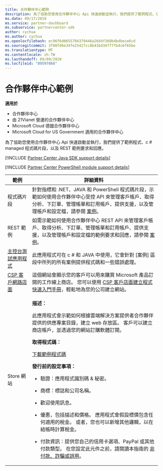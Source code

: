 ```yaml
---
title: 合作夥伴中心範例
description: 為了協助您使用合作夥伴中心 Api 快速啟動並執行，我們提供了範例程式、C 管理程式碼片段，以及 REST 範例要求和回應。
ms.date: 09/17/2019
ms.service: partner-dashboard
ms.subservice: partnercenter-sdk
author: cychua
ms.author: cychua
ms.openlocfilehash: ec96f6d0655784379446a26d4f360b4bdbece6cd
ms.sourcegitcommit: 3f00fd6e34fe25427cc8b41bd347f7fb4c6f65be
ms.translationtype: MT
ms.contentlocale: zh-TW
ms.lasthandoff: 09/09/2020
ms.locfileid: "89597868"
---
```

# <a name="partner-center-samples"></a>合作夥伴中心範例

**適用於**

- 合作夥伴中心
- 由 21Vianet 營運的合作夥伴中心
- Microsoft Cloud 德國合作夥伴中心
- Microsoft Cloud for US Government 適用的合作夥伴中心

為了協助您使用合作夥伴中心 Api 快速啟動並執行，我們提供了範例程式、c # managed 程式碼片段，以及 REST 範例要求和回應。

[!INCLUDE [Partner Center Java SDK support details](../includes/java-sdk-support.md)]

[!INCLUDE [Partner Center PowerShell module support details](../includes/powershell-module-support.md)]

<table>
  <thead>
    <th>範例</th>
    <th>詳細資料</th>
  </thead>
  <tbody>
    <tr>
      <td>程式碼片段</td>
      <td>針對指標和 .NET、JAVA 和 PowerShell 程式碼片段，示範如何使用合作夥伴中心受控 API 來管理客戶帳戶、取得分析、下訂單、管理帳單和訂用帳戶、提供支援，以及管理帳戶和設定檔，請參閱 <a href="scenarios.md">案例</a>。</td>
    </tr>
    <tr>
      <td>REST 範例</td>
      <td>如需示範如何使用合作夥伴中心 REST API 來管理客戶帳戶、取得分析、下訂單、管理帳單和訂用帳戶、提供支援，以及管理帳戶和設定檔的範例要求和回應，請參閱 <a href="scenarios.md">案例</a>。</td>
    </tr>
    <tr>
      <td><a href="console-test-app.md">主控台測試應用程式</a></td>
      <td>此應用程式可在 c # 和 JAVA 中使用，它會針對 [案例] 區段中所列的所有案例提供程式碼和一些錯誤處理。</td>
    </tr>
    <tr>
      <td><a href="csp-customer-web-storefront.md">CSP 客戶網路店面</a></td>
      <td>這個網站會顯示您的客戶可以用來購買 Microsoft 產品訂閱的工作線上商店。 您可以使用 <a href="csp-customer-storefront-builder-quick-start-guide-.md">CSP 客戶店面建立程式快速入門手冊</a>，輕鬆地為您的公司建立網站。</td>
    </tr>
    <tr>
      <td>Store 網站</td>
      <td><p><strong>描述：</strong></p>
          <p>此應用程式會示範如何根據雲端解決方案提供者合作夥伴提供的供應專案目錄，建立 web 存放區。 客戶可以建立商店帳戶，並透過您的網站訂購軟體訂閱。</p>
        <p><strong>取得程式碼：</strong></p>
        <p><a href="https://go.microsoft.com/fwlink/p/?LinkId=746683">下載範例程式碼</a></p>
        <p><strong>發行前的設定事項：</strong></p>
        <ul>
          <li><p>驗證：應用程式識別碼 & 秘密。</p></li>
          <li><p>商標：標誌和公司名稱。</p></li>
          <li><p>歡迎使用訊息。</p></li>
          <li><p>優惠，包括描述和價格。 應用程式會假設標價包含任何適用的稅金。 或者，您也可以新增其他邏輯，以在結帳時計算稅金。</p></li>
          <li><p>付款資訊：提供您自己的信用卡選項、PayPal 或其他付款類型。 在您設定此元件之前，請閱讀本指南的 <a href="https://docs.microsoft.com/partner-center/non-payment-fraud-misuse">非付款、詐騙或誤用</a>。</p></li>
        </ul>
      </td>
    </tr>
  </tbody>
</table>
